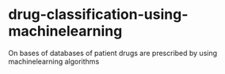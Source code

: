 # drug-classification-using-machinelearning
On bases of databases of patient drugs are prescribed by using machinelearning algorithms
